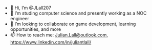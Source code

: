 - 👋 Hi, I’m @JLall207
- 🌱 I’m studing computer science and presently working as a NOC engineer
- 💞️ I’m looking to collaborate on game development, learning opportunities, and more
- 📫 How to reach me: Julian.Lall@outlook.com, https://www.linkedin.com/in/juliantlall/

<!---
JLall207/JLall207 is a ✨ special ✨ repository because its `README.md` (this file) appears on your GitHub profile.
You can click the Preview link to take a look at your changes.
--->
